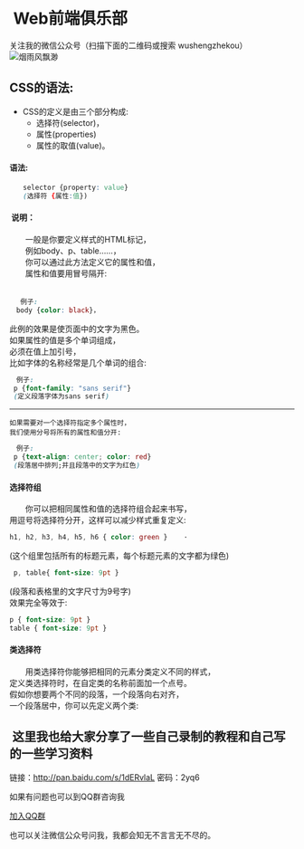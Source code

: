 #  Web前端俱乐部
关注我的微信公众号（扫描下面的二维码或搜索 wushengzhekou）  
![烟雨风飘渺](http://www.1990tu.com/i/20170616142631qqx.jpeg)

##   CSS的语法:  
*   CSS的定义是由三个部分构成:  
    *  选择符(selector)，  
    *  属性(properties)  
    *  属性的取值(value)。  
####  语法:  
```css
　　selector {property: value}   
　　(选择符 {属性:值})
```
####  说明：
　　一般是你要定义样式的HTML标记，  
　　例如body、p、table……，  
　　你可以通过此方法定义它的属性和值，  
　　属性和值要用冒号隔开:  
　　
```css
 　例子:  
　body {color: black}， 
```
   此例的效果是使页面中的文字为黑色。   
   如果属性的值是多个单词组成，  
   必须在值上加引号，  
   比如字体的名称经常是几个单词的组合:     
```css
　例子:  
 p {font-family: "sans serif"}  
 (定义段落字体为sans serif)
```  
---
    如果需要对一个选择符指定多个属性时，    
    我们使用分号将所有的属性和值分开:   

```css 
　例子:  
 p {text-align: center; color: red}  
 (段落居中排列;并且段落中的文字为红色)  
 ```
####  选择符组
　　你可以把相同属性和值的选择符组合起来书写，   
    用逗号将选择符分开，这样可以减少样式重复定义:   
```css
h1, h2, h3, h4, h5, h6 { color: green }    ·
```
   (这个组里包括所有的标题元素，每个标题元素的文字都为绿色)  
```css
 p, table{ font-size: 9pt }  
 ```

  (段落和表格里的文字尺寸为9号字)     
  效果完全等效于:  

```css
p { font-size: 9pt }
table { font-size: 9pt }
```
####  类选择符   
　　用类选择符你能够把相同的元素分类定义不同的样式，   
    定义类选择符时，在自定类的名称前面加一个点号。    
    假如你想要两个不同的段落，一个段落向右对齐，     
    一个段落居中，你可以先定义两个类:   
  
##  这里我也给大家分享了一些自己录制的教程和自己写的一些学习资料  
链接：http://pan.baidu.com/s/1dERvlaL 密码：2yq6  

如果有问题也可以到QQ群咨询我  

[加入QQ群](http://shang.qq.com/wpa/qunwpa?idkey=7778213778b4e241a0f361e0339e91195c30ea9bff36fa9e040be091b0f3ecd0)

也可以关注微信公众号问我，我都会知无不言言无不尽的。  


